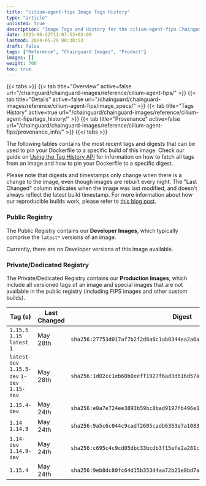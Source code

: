 ```yaml
---
title: "cilium-agent-fips Image Tags History"
type: "article"
unlisted: true
description: "Image Tags and History for the cilium-agent-fips Chainguard Image"
date: 2023-06-22T11:07:52+02:00
lastmod: 2024-05-29 00:38:53
draft: false
tags: ["Reference", "Chainguard Images", "Product"]
images: []
weight: 700
toc: true
---
```


{{< tabs >}}
{{< tab title="Overview" active=false url="/chainguard/chainguard-images/reference/cilium-agent-fips/" >}}
{{< tab title="Details" active=false url="/chainguard/chainguard-images/reference/cilium-agent-fips/image_specs/" >}}
{{< tab title="Tags History" active=true url="/chainguard/chainguard-images/reference/cilium-agent-fips/tags_history/" >}}
{{< tab title="Provenance" active=false url="/chainguard/chainguard-images/reference/cilium-agent-fips/provenance_info/" >}}
{{</ tabs >}}

The following tables contains the most recent tags and digests that can be used to pin your Dockerfile to a specific build of this image. Check our guide on [Using the Tag History API](/chainguard/chainguard-images/using-the-tag-history-api/) for information on how to fetch all tags from an image and how to pin your Dockerfile to a specific digest.

Please note that digests and timestamps only change when there is a change to the image, even though images are rebuilt every night. The "Last Changed" column indicates when the image was last modified, and doesn't always reflect the latest build timestamp. For more information about how our reproducible builds work, please refer to [this blog post](https://www.chainguard.dev/unchained/reproducing-chainguards-reproducible-image-builds).

### Public Registry
The Public Registry contains our **Developer Images**, which typically comprise the `latest*` versions of an image.

Currently, there are no Developer versions of this image available.

### Private/Dedicated Registry
The Private/Dedicated Registry contains our **Production Images**, which include all versioned tags of an image and special images that are not available in the public registry (including FIPS images and other custom builds).

| Tag (s)                                       | Last Changed | Digest                                                                    |
|-----------------------------------------------|--------------|---------------------------------------------------------------------------|
|  `1.15.5` `1.15` `latest` `1`                 | May 28th     | `sha256:27753d017af7b2f2d8a8c1ab0344ea2a0a6777bae27590e7bdcdf2ef7e52a7bd` |
|  `latest-dev` `1.15.5-dev` `1-dev` `1.15-dev` | May 28th     | `sha256:1d02cc1eb60b0eeff1927f6ad3d616d57adba5421b1c594126b8d58d0e02b916` |
|  `1.15.4-dev`                                 | May 24th     | `sha256:e0a7e724ee3893b59bc8bad9197fb496e138c122ca97c10b7c787bea5779ac43` |
|  `1.14` `1.14.9`                              | May 24th     | `sha256:9a5c6c044c9cadf2605cadb6363e7a1083ed5947068443ad947acc97e378b092` |
|  `1.14-dev` `1.14.9-dev`                      | May 24th     | `sha256:c695c4c9cd05dbc33bcdb3f15efe2a281c767c99a8d5192f435345cf84bf83a0` |
|  `1.15.4`                                     | May 24th     | `sha256:9eb8dc80fc64d15b353d4aa72b21e0bd7a1d5845abec54c02c60142f462e2b81` |

